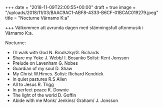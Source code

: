 +++
date = "2018-11-09T22:00:55+00:00"
draft = true
image = "/uploads/2018/11/03/BAAC9AC1-ABF8-4333-B6CF-01BCAC019279.jpeg"
title = "Nocturne Värnamo K:a"

+++
Välkommen att avrunda dagen med stämningsfull aftonmusik i Värnamo K:a.

Nocturne:

* I´ll walk with God​ N. Brodszky/G. Richards
* Share my Yoke​ J. Webb/ I. Bosanko  Solist: Kent Jonsson
* Prelude on Lavenham ​G. Nobes
* Guardian of my soul​ D. Shaw
* My Christ​​ W.Himes.  Solist: Richard Kendrick​
* In quiet pastures ​R.S Allen
* All to Jesus​​ R. Trigg
* In perfect peace ​K. Downie
* The light of the world ​D. Goffin
* Abide with me ​Monk/ Jenkins/ Graham/ J. Jonsson